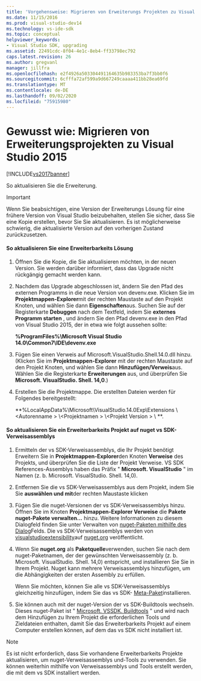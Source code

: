 ```yaml
---
title: 'Vorgehensweise: Migrieren von Erweiterungs Projekten zu Visual Studio 2015 | Microsoft-Dokumentation'
ms.date: 11/15/2016
ms.prod: visual-studio-dev14
ms.technology: vs-ide-sdk
ms.topic: conceptual
helpviewer_keywords:
- Visual Studio SDK, upgrading
ms.assetid: 22491cdc-8f04-4e1c-8eb4-ff33798ec792
caps.latest.revision: 26
ms.author: gregvanl
manager: jillfra
ms.openlocfilehash: e2f4926a503304491164635b983353ba7f3bb0f6
ms.sourcegitcommit: 6cfffa72af599a9d667249caaaa411bb28ea69fd
ms.translationtype: MT
ms.contentlocale: de-DE
ms.lasthandoff: 09/02/2020
ms.locfileid: "75915980"
---
```

# <a name="how-to-migrate-extensibility-projects-to-visual-studio-2015"></a>Gewusst wie: Migrieren von Erweiterungsprojekten zu Visual Studio 2015
[!INCLUDE[vs2017banner](../includes/vs2017banner.md)]

So aktualisieren Sie die Erweiterung.  
  
> [!IMPORTANT]
> Wenn Sie beabsichtigen, eine Version der Erweiterungs Lösung für eine frühere Version von Visual Studio beizubehalten, stellen Sie sicher, dass Sie eine Kopie erstellen, bevor Sie Sie aktualisieren. Es ist möglicherweise schwierig, die aktualisierte Version auf den vorherigen Zustand zurückzusetzen.  
  
#### <a name="to-upgrade-an-extensibility-solution"></a>So aktualisieren Sie eine Erweiterbarkeits Lösung  
  
1. Öffnen Sie die Kopie, die Sie aktualisieren möchten, in der neuen Version. Sie werden darüber informiert, dass das Upgrade nicht rückgängig gemacht werden kann.  
  
2. Nachdem das Upgrade abgeschlossen ist, ändern Sie den Pfad des externen Programms in die neue Version von devenv.exe. Klicken Sie im **Projektmappen-Explorer**mit der rechten Maustaste auf den Projekt Knoten, und wählen Sie dann **Eigenschaften**aus. Suchen Sie auf der Registerkarte **Debuggen** nach dem Textfeld, indem Sie **externes Programm starten** , und ändern Sie den Pfad devenv.exe in den Pfad von Visual Studio 2015, der in etwa wie folgt aussehen sollte:  
  
     **%ProgramFiles%\Microsoft Visual Studio 14.0\Common7\IDE\devenv.exe**  
  
3. Fügen Sie einen Verweis auf Microsoft.VisualStudio.Shell.14.0.dll hinzu. (Klicken Sie im **Projektmappen-Explorer** mit der rechten Maustaste auf den Projekt Knoten, und wählen Sie dann **Hinzufügen/Verweis**aus. Wählen Sie die Registerkarte **Erweiterungen** aus, und überprüfen Sie **Microsoft. VisualStudio. Shell. 14,0**.)  
  
4. Erstellen Sie die Projektmappe. Die erstellten Dateien werden für Folgendes bereitgestellt:  
  
     **%LocalAppData%\Microsoft\VisualStudio.14.0Exp\Extensions \\<Autorenname \> \\<Projektnamen \> \\<Projekt Version \> \\ **.  
  
#### <a name="to-update-an-extensibility-project-to-nuget-vs-sdk-reference-assemblies"></a>So aktualisieren Sie ein Erweiterbarkeits Projekt auf nuget vs SDK-Verweisassemblys  
  
1. Ermitteln der vs SDK-Verweisassemblys, die Ihr Projekt benötigt  Erweitern Sie in **Projektmappen-Explorer**den Knoten **Verweise** des Projekts, und überprüfen Sie die Liste der Projekt Verweise.  VS SDK References-Assemblys haben das Präfix " **Microsoft. VisualStudio** " im Namen (z. b. Microsoft. VisualStudio. Shell. 14,0).  
  
2. Entfernen Sie die vs SDK-Verweisassemblys aus dem Projekt, indem Sie Sie **auswählen und mit**der rechten Maustaste klicken  
  
3. Fügen Sie die nuget-Versionen der vs SDK-Verweisassemblys hinzu.  Öffnen Sie im Knoten **Projektmappen-Explorer Verweise** die **Pakete nuget-Pakete verwalten...** hinzu.  Weitere Informationen zu diesem Dialogfeld finden Sie unter Verwalten von [nuget-Paketen mithilfe des Dialog](/nuget/consume-packages/install-use-packages-visual-studio)Felds. Die vs SDK-Verweisassemblys werden von [visualstudioextensibility](https://www.nuget.org/profiles/VisualStudioExtensibility)auf [nuget.org](https://www.nuget.org/) veröffentlicht.  
  
4. Wenn Sie **nuget.org** als **Paketquelle**verwenden, suchen Sie nach dem nuget-Paketnamen, der der gewünschten Verweisassembly (z. b. Microsoft. VisualStudio. Shell. 14,0) entspricht, und installieren Sie Sie in Ihrem Projekt.  Nuget kann mehrere Verweisassemblys hinzufügen, um die Abhängigkeiten der ersten Assembly zu erfüllen.  
  
     Wenn Sie möchten, können Sie alle vs SDK-Verweisassemblys gleichzeitig hinzufügen, indem Sie das vs SDK- [Meta-Paket](https://www.nuget.org/packages/VSSDK_Reference_Assemblies)installieren.  
  
5. Sie können auch mit der nuget-Version der vs SDK-Buildtools wechseln. Dieses nuget-Paket ist " [Microsoft. VSSDK. Buildtools](https://www.nuget.org/packages/Microsoft.VSSDK.BuildTools) " und wird nach dem Hinzufügen zu Ihrem Projekt die erforderlichen Tools und Zieldateien enthalten, damit Sie das Erweiterbarkeits Projekt auf einem Computer erstellen können, auf dem das vs SDK nicht installiert ist.  
  
> [!NOTE]
> Es ist nicht erforderlich, dass Sie vorhandene Erweiterbarkeits Projekte aktualisieren, um nuget-Verweisassemblys und-Tools zu verwenden.  Sie können weiterhin mithilfe von Verweisassemblys und Tools erstellt werden, die mit dem vs SDK installiert werden.
